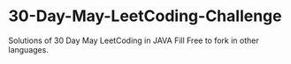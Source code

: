 # 30-Day-May-LeetCoding-Challenge
Solutions of 30 Day May LeetCoding in JAVA
Fill Free to fork in other languages.
